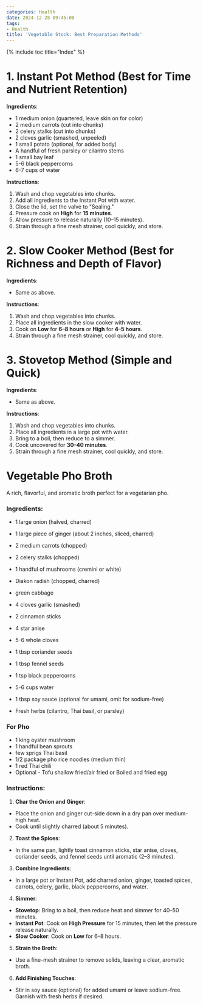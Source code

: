 ```yaml
---
categories: Health
date: 2024-12-28 09:45:00
tags:
- Health
title: 'Vegetable Stock: Best Preparation Methods'
---
```


{% include toc title="Index" %}

# 1. Instant Pot Method (Best for Time and Nutrient Retention)
**Ingredients**:
- 1 medium onion (quartered, leave skin on for color)
- 2 medium carrots (cut into chunks)
- 2 celery stalks (cut into chunks)
- 2 cloves garlic (smashed, unpeeled)
- 1 small potato (optional, for added body)
- A handful of fresh parsley or cilantro stems
- 1 small bay leaf
- 5-6 black peppercorns
- 6-7 cups of water

**Instructions**:
1. Wash and chop vegetables into chunks.
2. Add all ingredients to the Instant Pot with water.
3. Close the lid, set the valve to "Sealing."
4. Pressure cook on **High** for **15 minutes**.
5. Allow pressure to release naturally (10–15 minutes).
6. Strain through a fine mesh strainer, cool quickly, and store.

# 2. Slow Cooker Method (Best for Richness and Depth of Flavor)
**Ingredients**:
- Same as above.

**Instructions**:
1. Wash and chop vegetables into chunks.
2. Place all ingredients in the slow cooker with water.
3. Cook on **Low** for **6–8 hours** or **High** for **4–5 hours**.
4. Strain through a fine mesh strainer, cool quickly, and store.

# 3. Stovetop Method (Simple and Quick)
**Ingredients**:
- Same as above.

**Instructions**:
1. Wash and chop vegetables into chunks.
2. Place all ingredients in a large pot with water.
3. Bring to a boil, then reduce to a simmer.
4. Cook uncovered for **30–40 minutes**.
5. Strain through a fine mesh strainer, cool quickly, and store.


# **Vegetable Pho Broth**
A rich, flavorful, and aromatic broth perfect for a vegetarian pho.

### **Ingredients**:
- 1 large onion (halved, charred)
- 1 large piece of ginger (about 2 inches, sliced, charred)
- 2 medium carrots (chopped)
- 2 celery stalks (chopped)
- 1 handful of mushrooms (cremini or white)
- Diakon radish (chopped, charred)
- green cabbage

- 4 cloves garlic (smashed)
- 2 cinnamon sticks
- 4 star anise
- 5-6 whole cloves
- 1 tbsp coriander seeds
- 1 tbsp fennel seeds
- 1 tsp black peppercorns

- 5-6 cups water
- 1 tbsp soy sauce (optional for umami, omit for sodium-free)
- Fresh herbs (cilantro, Thai basil, or parsley)

### For Pho
- 1 king oyster mushroom
- 1 handful bean sprouts
- few sprigs Thai basil
- 1/2 package pho rice noodles (medium thin)
- 1 red Thai chili
- Optional - Tofu shallow fried/air fried or Boiled and fried egg

### **Instructions**:
1. **Char the Onion and Ginger**:
- Place the onion and ginger cut-side down in a dry pan over medium-high heat. 
- Cook until slightly charred (about 5 minutes).

2. **Toast the Spices**:
- In the same pan, lightly toast cinnamon sticks, star anise, cloves, coriander seeds, and fennel seeds until aromatic (2–3 minutes).

3. **Combine Ingredients**:
- In a large pot or Instant Pot, add charred onion, ginger, toasted spices, carrots, celery, garlic, black peppercorns, and water.

4. **Simmer**:
- **Stovetop**: Bring to a boil, then reduce heat and simmer for 40–50 minutes.
- **Instant Pot**: Cook on **High Pressure** for 15 minutes, then let the pressure release naturally.
- **Slow Cooker**: Cook on **Low** for 6–8 hours.

5. **Strain the Broth**:
- Use a fine-mesh strainer to remove solids, leaving a clear, aromatic broth.

6. **Add Finishing Touches**:
- Stir in soy sauce (optional) for added umami or leave sodium-free. Garnish with fresh herbs if desired.
